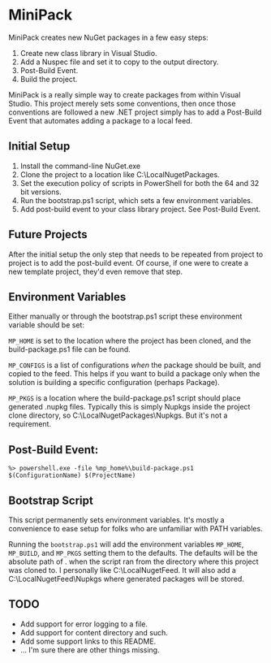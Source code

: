 # MiniPack

MiniPack creates new NuGet packages in a few easy steps:

1. Create new class library in Visual Studio.
1. Add a Nuspec file and set it to copy to the output directory.
1. Post-Build Event.
1. Build the project.

MiniPack is a really simple way to create packages from within Visual Studio.
This project merely sets some conventions, then once those conventions are
followed a new .NET project simply has to add a Post-Build Event that
automates adding a package to a local feed.

## Initial Setup

1. Install the command-line NuGet.exe
1. Clone the project to a location like C:\LocalNugetPackages\.
1. Set the execution policy of scripts in PowerShell for both the 64
and 32 bit versions.
1. Run the bootstrap.ps1 script, which sets a few environment variables.
1. Add post-build event to your class library project. See Post-Build Event.

## Future Projects

After the initial setup the only step that needs to be repeated from
project to project is to add the post-build event.  Of course, if
one were to create a new template project, they'd even remove that step.

## Environment Variables

Either manually or through the bootstrap.ps1 script these environment
variable should be set:

`MP_HOME` is set to the location where the project has been cloned,
and the build-package.ps1 file can be found.

`MP_CONFIGS` is a list of configurations *when* the package should be built,
and copied to the feed.  This helps if you want to build a package only when
the solution is building a specific configuration (perhaps Package).

`MP_PKGS` is a location where the build-package.ps1 script should place
generated .nupkg files.  Typically this is simply Nupkgs inside
the project clone directory, so C:\LocalNugetPackages\Nupkgs.  But it's
not a requirement.

## Post-Build Event:

```
%> powershell.exe -file %mp_home%\build-package.ps1 $(ConfigurationName) $(ProjectName)
```

## Bootstrap Script

This script permanently sets environment variables.  It's mostly a
convenience to ease setup for folks who are unfamiliar with PATH variables.

Running the `bootstrap.ps1` will add the environment variables `MP_HOME`,
`MP_BUILD`, and `MP_PKGS` setting them to the defaults.  The defaults
will be the absolute path of . when the script ran from the directory where
this project was cloned to.  I personally like C:\LocalNugetFeed\.  It will
also add a C:\LocalNugetFeed\Nupkgs where generated packages will be
stored.

## TODO

* Add support for error logging to a file.
* Add support for content directory and such.
* Add some support links to this README.
* ... I'm sure there are other things missing.

